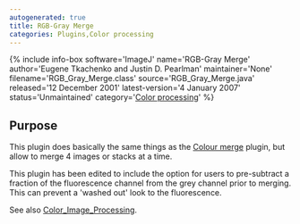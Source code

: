 ```yaml
---
autogenerated: true
title: RGB-Gray Merge
categories: Plugins,Color processing
---
```


{% include info-box software='ImageJ' name='RGB-Gray Merge' author='Eugene Tkachenko and Justin D. Pearlman' maintainer='None' filename='RGB\_Gray\_Merge.class' source='RGB\_Gray\_Merge.java' released='12 December 2001' latest-version='4 January 2007' status='Unmaintained' category='[Color processing](Category_Color_processing)' %}

## Purpose

This plugin does basically the same things as the [Colour merge](/plugins/colour-merge) plugin, but allow to merge 4 images or stacks at a time.

This plugin has been edited to include the option for users to pre-subtract a fraction of the fluorescence channel from the grey channel prior to merging. This can prevent a 'washed out' look to the fluorescence.

See also [Color\_Image\_Processing](/cookbook/color-image-processing).

 
